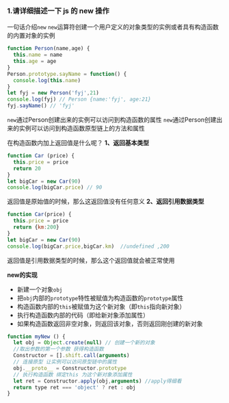 ### 1.请详细描述一下 js 的 new 操作

一句话介绍`new`
`new`运算符创建一个用户定义的对象类型的实例或者具有构造函数的内置对象的实例
```js
function Person(name,age) {
  this.name = name
  this.age = age
}
Person.prototype.sayName = function() {
  console.log(this.name)
}
let fyj = new Person('fyj',21)
console.log(fyj) // Person {name:'fyj', age:21}
fyj.sayName() // 'fyj'
```

`new`通过Person创建出来的实例可以访问到构造函数的属性
`new`通过Person创建出来的实例可以访问到构造函数原型链上的方法和属性

在构造函数内加上返回值是什么呢？
**1、返回基本类型**
```js
function Car (price) {
  this.price = price
  return 20
}
let bigCar = new Car(90)
console.log(bigCar.price) // 90
```
返回值是原始值的时候，那么这返回值没有任何意义
**2、返回引用数据类型**
```js
function Car(price) {
  this.price = price
  return {km:200}
}
let bigCar = new Car(90)
console.log(bigCar.price,bigCar.km)  //undefined ,200
```
返回值是引用数据类型的时候，那么这个返回值就会被正常使用

**new的实现**
- 新建一个对象`obj`
- 把`obj`内部的`prototype`特性被赋值为构造函数的`prototype`属性
- 构造函数内部的`this`被赋值为这个新对象（即`this`指向新对象）
- 执行构造函数内部的代码（即给新对象添加属性）
- 如果构造函数返回非空对象，则返回该对象，否则返回刚创建的新对象
```js
function myNew () {
  let obj = Object.create(null) // 创建一个新的对象
  //取出参数的第一个参数 获得构造函数
  Constructor = [].shift.call(arguments)
  // 连接原型 让实例可以访问原型链中的属性
  obj.__proto__ = Constructor.prototype
  // 执行构造函数 绑定this 为这个新对象添加属性
  let ret = Constructor.apply(obj,arguments) //apply得细看
  return type ret === 'object' ? ret : obj
}
```